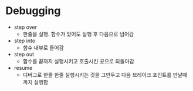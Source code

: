 # Debugging

- step over
  - 한줄을 실행. 함수가 있어도 실행 후 다음으로 넘어감
- step into
  - 함수 내부로 들어감
- step out
  - 함수를 끝까지 실행시키고 호출시킨 곳으로 되돌아감
- resume
  - 디버그로 한줄 한줄 실행시키는 것을 그만두고 다음 브레이크 포인트를 만날때까지 실행함

